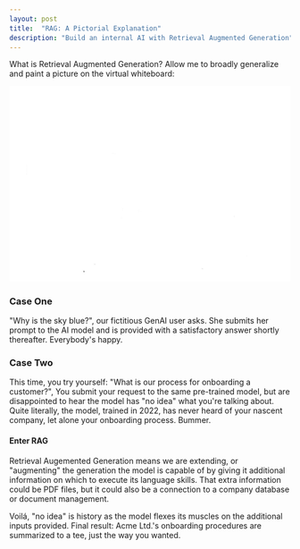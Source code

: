 ```yaml
---
layout: post
title:  "RAG: A Pictorial Explanation"
description: "Build an internal AI with Retrieval Augmented Generation"
---
```

What is Retrieval Augmented Generation? Allow me to broadly generalize and paint a picture on the virtual whiteboard:

![](/assets/images/rag_pres.gif)

### Case One
"Why is the sky blue?", our fictitious GenAI user asks. She submits her prompt to the AI model and is provided with a satisfactory answer shortly thereafter. Everybody's happy.

### Case Two
This time, you try yourself: "What is our process for onboarding a customer?", You submit your request to the same pre-trained model, but are disappointed to hear the model has "no idea" what you're talking about. Quite literally, the model, trained in 2022, has never heard of your nascent company, let alone your onboarding process. Bummer.

#### Enter RAG
Retrieval Augemented Generation means we are extending, or "augmenting" the generation the model is capable of by giving it additional information on which to execute its language skills. That extra information could be PDF files, but it could also be a connection to a company database or document management.

Voilá, "no idea" is history as the model flexes its muscles on the additional inputs provided. Final result: Acme Ltd.'s onboarding procedures are summarized to a tee, just the way you wanted.